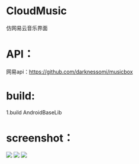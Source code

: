 # CloudMusic
仿网易云音乐界面

# API：  
网易api：https://github.com/darknessomi/musicbox  
  
# build:  
1.build AndroidBaseLib

# screenshot：  
![](https://github.com/wkigen/CloudMusic/blob/master/screenshot/Screenshot_1.png) 
![](https://github.com/wkigen/CloudMusic/blob/master/screenshot/Screenshot_2.png) 
![](https://github.com/wkigen/CloudMusic/blob/master/screenshot/Screenshot_3.png) 
